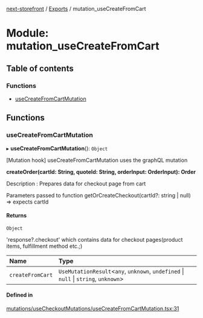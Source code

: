 [next-storefront](../README.md) / [Exports](../modules.md) / mutation_useCreateFromCart

# Module: mutation_useCreateFromCart

## Table of contents

### Functions

- [useCreateFromCartMutation](mutation_useCreateFromCart.md#usecreatefromcartmutation)

## Functions

### useCreateFromCartMutation

▸ **useCreateFromCartMutation**(): `Object`

[Mutation hook] useCreateFromCartMutation uses the graphQL mutation

<b>createOrder(cartId: String, quoteId: String, orderInput: OrderInput): Order</b>

Description : Prepares data for checkout page from cart

Parameters passed to function getOrCreateCheckout(cartId?: string | null) => expects cartId

#### Returns

`Object`

'response?.checkout' which contains data for checkout pages(product items, fulfillment method etc.;)

| Name             | Type                                                                                 |
| :--------------- | :----------------------------------------------------------------------------------- |
| `createFromCart` | `UseMutationResult`<`any`, `unknown`, `undefined` \| `null` \| `string`, `unknown`\> |

#### Defined in

[mutations/useCheckoutMutations/useCreateFromCartMutation.tsx:31](https://github.com/KiboSoftware/nextjs-storefront/blob/2f9709d/hooks/mutations/useCheckoutMutations/useCreateFromCartMutation.tsx#L31)
